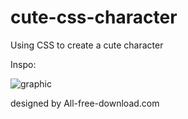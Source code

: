 # cute-css-character

Using CSS to create a cute character

Inspo:


![graphic](https://user-images.githubusercontent.com/91314936/210521372-80a1420e-0c41-4def-a223-0a3e582b9aea.PNG)




designed by All-free-download.com
